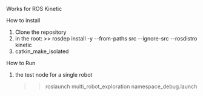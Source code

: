 Works for ROS Kinetic 

How to install 

1. Clone the repository 
2. in the root: >> rosdep install -y --from-paths src --ignore-src --rosdistro kinetic 
3. catkin_make_isolated

How to Run 
1. the test node for a single robot 
	>> roslaunch multi_robot_exploration namespace_debug.launch
